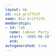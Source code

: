 ```yaml
---
layout: mp
id: nia_griffith
name: Nia Griffith
memberships:
- id: lab
  name: Labour Party
  start: '2005-06-28'
  end: 
autogenerated: true
---
```

